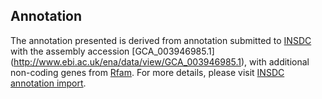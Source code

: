 
Annotation
----------

The annotation presented is derived from annotation submitted to
[INSDC](http://www.insdc.org) with the assembly accession [GCA\_003946985.1]
(http://www.ebi.ac.uk/ena/data/view/GCA_003946985.1),
with additional non-coding genes from
[Rfam](http://rfam.xfam.org/). For more details, please visit [INSDC
annotation import](http://ensemblgenomes.org/info/data/insdc_annotation).
